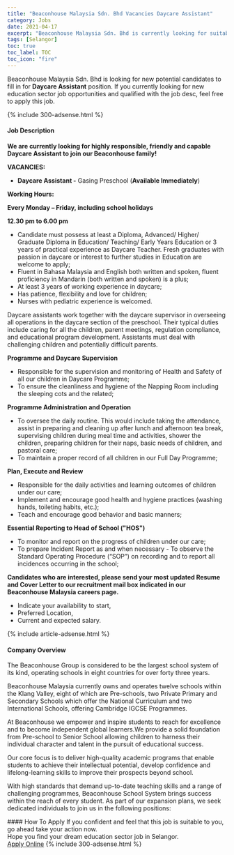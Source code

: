 ```yaml
---
title: "Beaconhouse Malaysia Sdn. Bhd Vacancies Daycare Assistant" 
category: Jobs 
date: 2021-04-17 
excerpt: "Beaconhouse Malaysia Sdn. Bhd is currently looking for suitable person to fill in the Daycare Assistant which positioned at Selangor" 
tags: [Selangor] 
toc: true 
toc_label: TOC 
toc_icon: "fire" 
--- 
```


<p>Beaconhouse Malaysia Sdn. Bhd is looking for new potential candidates to fill in for <b>Daycare Assistant</b> position. If you currently looking for new education sector job opportunities and qualified with the job desc, feel free to apply this job.
</p>{% include 300-adsense.html %} 
<div><div><h4>Job Description</h4></div><div><div><span><div><p><strong>We are currently looking for highly responsible, friendly and capable Daycare Assistant to join our Beaconhouse family!</strong></p><p><strong>VACANCIES:</strong></p><ul><li><strong>Daycare Assistant -</strong> Gasing Preschool (<strong>Available Immediately</strong>)</li></ul><p><strong>Working Hours:</strong></p><p><strong>Every Monday &#8211; Friday, including school holidays</strong></p><p><strong>12.30 pm to 6.00 pm</strong></p><ul><li>Candidate must possess at least a Diploma, Advanced/ Higher/ Graduate Diploma in Education/ Teaching/ Early Years Education or 3 years of practical experience as Daycare Teacher. Fresh graduates with passion in daycare or interest to further studies in Education are welcome to apply;</li><li>Fluent in Bahasa Malaysia and English both written and spoken, fluent proficiency in Mandarin (both written and spoken) is a plus;</li><li>At least 3 years of working experience in daycare;</li><li>Has patience, flexibility and love for children;</li><li>Nurses with pediatric experience is welcomed.</li></ul><p>Daycare assistants work together with the daycare supervisor in overseeing all operations in the daycare section of the preschool. Their typical duties include caring for all the children, parent meetings, regulation compliance, and educational program development. Assistants must deal with challenging children and potentially difficult parents.</p><p><strong>Programme and Daycare Supervision</strong></p><ul><li>Responsible for the supervision and monitoring of Health and Safety of all our children in Daycare Programme;</li><li>To ensure the cleanliness and hygiene of the Napping Room including the sleeping cots and the related;</li></ul><p><strong>Programme Administration and Operation</strong></p><ul><li>To oversee the daily routine. This would include taking the attendance, assist in preparing and cleaning up after lunch and afternoon tea break, supervising children during meal time and activities, shower the children, preparing children for their naps, basic needs of children, and pastoral care;</li><li>To maintain a proper record of all children in our Full Day Programme;</li></ul><p><strong>Plan, Execute and Review&#160;</strong></p><ul><li>Responsible for the daily activities and learning outcomes of children under our care;</li><li>Implement and encourage good health and hygiene practices (washing hands, toileting habits, etc.);</li><li>Teach and encourage good behavior and basic manners;</li></ul><p><strong>Essential Reporting to Head of School ("HOS")</strong></p><ul><li>To monitor and report on the progress of children under our care;</li><li>To prepare Incident Report as and when necessary - To observe the Standard Operating Procedure (&#8220;SOP&#8221;) on recording and to report all incidences occurring in the school;</li></ul><p><strong>Candidates who are interested, please send your most updated Resume and Cover Letter to our recruitment mail box indicated in our Beaconhouse Malaysia careers page.</strong></p><ul><li>Indicate your availability to start,</li><li>Preferred Location,</li><li>Current and expected salary.</li></ul></div></span></div></div></div> 
{% include article-adsense.html %} 
<div><div><h4>Company Overview</h4></div><div><div><span><div><p>The Beaconhouse Group is considered to be the largest school system of its kind, operating schools in eight countries for over forty three years.</p><p>Beaconhouse Malaysia currently owns and operates twelve schools within the Klang Valley, eight of which are Pre-schools, two Private Primary and Secondary Schools which offer the National Curriculum and two International Schools, offering Cambridge IGCSE Programmes.</p><p>At Beaconhouse we empower and inspire students to reach for excellence and to become independent global learners.We provide a solid foundation from Pre-school to Senior School allowing children to harness their individual character and talent in the pursuit of educational success.</p><p>Our core focus is to deliver high-quality academic programs that enable students to achieve their intellectual potential, develop confidence and lifelong-learning skills to improve their prospects beyond school.&#160;</p><p>With high standards that demand up-to-date teaching skills and a range of challenging programmes, Beaconhouse School System brings success within the reach of every student. As part of our expansion plans, we seek dedicated individuals to join us in the following positions:</p></div></span></div></div></div> 
#### How To Apply 
If you confident and feel that this job is suitable to you, go ahead take your action now. <br/> 
Hope you find your dream education sector job in Selangor. <br/> 
<a href="https://www.jobstreet.com.my/en/job/daycare-assistant-4540398?jobId=jobstreet-my-job-4540398" class="btn btn--info" target="_blank" rel="nofollow noopenner">Apply Online</a> 
{% include 300-adsense.html %} 